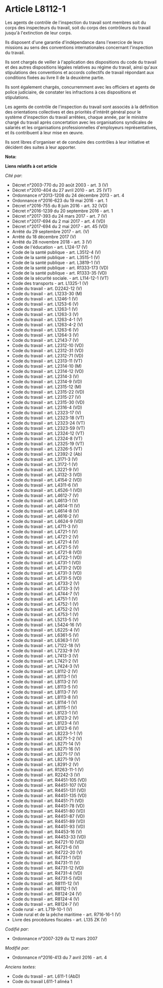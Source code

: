 # Article L8112-1

Les agents de contrôle de l'inspection du travail sont membres soit du corps des inspecteurs du travail, soit du corps des
contrôleurs du travail jusqu'à l'extinction de leur corps.

Ils disposent d'une garantie d'indépendance dans l'exercice de leurs missions au sens des conventions internationales
concernant l'inspection du travail.

Ils  sont chargés de veiller à l'application des dispositions du code du travail et des autres dispositions légales relatives
au régime du travail, ainsi qu'aux stipulations des conventions et accords collectifs de travail répondant aux conditions
fixées au livre II de la deuxième partie.

Ils sont également chargés, concurremment avec les officiers et agents de police judiciaire, de constater les infractions à
ces dispositions et stipulations.

Les agents de contrôle de l'inspection du travail sont associés à la définition des orientations collectives et des priorités
d'intérêt général pour le système d'inspection du travail arrêtées, chaque année, par le ministre chargé du travail après
concertation avec les organisations syndicales de salariés et les organisations professionnelles d'employeurs
représentatives, et ils contribuent à leur mise en œuvre.

Ils sont libres d'organiser et de conduire des contrôles à leur initiative et décident des suites à leur apporter.

**Nota:**



**Liens relatifs à cet article**

_Cité par_:

  - Décret n°2003-770 du 20 août 2003 - art. 3 (V)
  - Décret n°2010-404 du 27 avril 2010 - art. 25 (VT)
  - Ordonnance n°2013-1208 du 24 décembre 2013 - art. 4
  - Ordonnance n°2016-623 du 19 mai 2016 - art. 1
  - Décret n°2016-755 du 8 juin 2016 - art. 32 (VD)
  - Décret n°2016-1239 du 20 septembre 2016 - art. 1
  - Décret n°2017-393 du 24 mars 2017 - art. 7 (V)
  - Décret n°2017-694 du 2 mai 2017 - art. 4 (VD)
  - Décret n°2017-694 du 2 mai 2017 - art. 45 (VD)
  - Arrêté du 29 septembre 2017 - art. (V)
  - Arrêté du 18 décembre 2017 (V)
  - Arrêté du 28 novembre 2018 - art. 3 (V)
  - Code de l'éducation - art. L124-17 (V)
  - Code de la santé publique - art. L3512-4 (V)
  - Code de la santé publique - art. L3515-1 (V)
  - Code de la santé publique - art. L3819-1 (V)
  - Code de la santé publique - art. R1333-173 (VD)
  - Code de la santé publique - art. R1333-35 (VD)
  - Code de la sécurité sociale. - art. L114-12-1 (VT)
  - Code des transports - art. L1325-1 (V)
  - Code du travail - art. D2242-12 (V)
  - Code du travail - art. L1233-30 (M)
  - Code du travail - art. L1246-1 (V)
  - Code du travail - art. L1253-6 (V)
  - Code du travail - art. L1263-1 (V)
  - Code du travail - art. L1263-3 (V)
  - Code du travail - art. L1263-4-1 (V)
  - Code du travail - art. L1263-4-2 (V)
  - Code du travail - art. L1263-6 (V)
  - Code du travail - art. L1264-3 (V)
  - Code du travail - art. L2143-7 (V)
  - Code du travail - art. L2312-10 (VD)
  - Code du travail - art. L2312-31 (VD)
  - Code du travail - art. L2312-71 (VD)
  - Code du travail - art. L2313-11 (VT)
  - Code du travail - art. L2314-10 (M)
  - Code du travail - art. L2314-12 (VD)
  - Code du travail - art. L2314-3 (V)
  - Code du travail - art. L2314-9 (VD)
  - Code du travail - art. L2315-12 (M)
  - Code du travail - art. L2315-22 (VD)
  - Code du travail - art. L2315-27 (V)
  - Code du travail - art. L2315-30 (VD)
  - Code du travail - art. L2316-4 (VD)
  - Code du travail - art. L2323-17 (V)
  - Code du travail - art. L2323-18 (VT)
  - Code du travail - art. L2323-24 (VT)
  - Code du travail - art. L2323-59 (VT)
  - Code du travail - art. L2324-12 (VT)
  - Code du travail - art. L2324-8 (VT)
  - Code du travail - art. L2325-19 (VT)
  - Code du travail - art. L2326-5 (VT)
  - Code du travail - art. L2392-2 (Ab)
  - Code du travail - art. L3171-3 (V)
  - Code du travail - art. L3172-1 (V)
  - Code du travail - art. L3221-9 (V)
  - Code du travail - art. L4132-3 (VD)
  - Code du travail - art. L4154-2 (VD)
  - Code du travail - art. L4311-6 (V)
  - Code du travail - art. L4526-1 (VD)
  - Code du travail - art. L4612-7 (V)
  - Code du travail - art. L4613-1 (V)
  - Code du travail - art. L4614-11 (V)
  - Code du travail - art. L4614-8 (V)
  - Code du travail - art. L4616-2 (V)
  - Code du travail - art. L4624-9 (VD)
  - Code du travail - art. L4711-3 (V)
  - Code du travail - art. L4721-1 (V)
  - Code du travail - art. L4721-2 (V)
  - Code du travail - art. L4721-4 (V)
  - Code du travail - art. L4721-5 (V)
  - Code du travail - art. L4721-8 (VD)
  - Code du travail - art. L4722-1 (VD)
  - Code du travail - art. L4731-1 (VD)
  - Code du travail - art. L4731-2 (VD)
  - Code du travail - art. L4731-3 (VD)
  - Code du travail - art. L4731-5 (VD)
  - Code du travail - art. L4733-2 (V)
  - Code du travail - art. L4733-3 (V)
  - Code du travail - art. L4744-7 (V)
  - Code du travail - art. L4751-1 (V)
  - Code du travail - art. L4752-1 (V)
  - Code du travail - art. L4752-2 (V)
  - Code du travail - art. L4753-1 (V)
  - Code du travail - art. L5213-5 (V)
  - Code du travail - art. L5424-16 (V)
  - Code du travail - art. L6225-4 (V)
  - Code du travail - art. L6361-5 (V)
  - Code du travail - art. L6363-1 (V)
  - Code du travail - art. L7122-18 (V)
  - Code du travail - art. L7232-9 (V)
  - Code du travail - art. L7413-3 (V)
  - Code du travail - art. L7421-2 (V)
  - Code du travail - art. L7424-3 (V)
  - Code du travail - art. L8112-2 (V)
  - Code du travail - art. L8113-1 (V)
  - Code du travail - art. L8113-2 (V)
  - Code du travail - art. L8113-5 (V)
  - Code du travail - art. L8113-7 (V)
  - Code du travail - art. L8113-8 (V)
  - Code du travail - art. L8114-1 (V)
  - Code du travail - art. L8115-1 (V)
  - Code du travail - art. L8123-1 (V)
  - Code du travail - art. L8123-2 (V)
  - Code du travail - art. L8123-4 (V)
  - Code du travail - art. L8123-6 (V)
  - Code du travail - art. L8223-1-1 (V)
  - Code du travail - art. L8271-1-2 (V)
  - Code du travail - art. L8271-14 (V)
  - Code du travail - art. L8271-16 (V)
  - Code du travail - art. L8271-17 (V)
  - Code du travail - art. L8271-19 (V)
  - Code du travail - art. L8291-2 (V)
  - Code du travail - art. R1263-11-1 (V)
  - Code du travail - art. R2242-3 (V)
  - Code du travail - art. R4451-105 (VD)
  - Code du travail - art. R4451-107 (VD)
  - Code du travail - art. R4451-131 (VD)
  - Code du travail - art. R4451-135 (VD)
  - Code du travail - art. R4451-71 (VD)
  - Code du travail - art. R4451-78 (VD)
  - Code du travail - art. R4451-80 (VD)
  - Code du travail - art. R4451-87 (VD)
  - Code du travail - art. R4451-89 (VD)
  - Code du travail - art. R4451-93 (VD)
  - Code du travail - art. R4453-16 (V)
  - Code du travail - art. R4453-33 (VD)
  - Code du travail - art. R4721-10 (VD)
  - Code du travail - art. R4721-6 (V)
  - Code du travail - art. R4722-20 (V)
  - Code du travail - art. R4731-1 (VD)
  - Code du travail - art. R4731-11 (V)
  - Code du travail - art. R4731-12 (VD)
  - Code du travail - art. R4731-4 (VD)
  - Code du travail - art. R4731-5 (VD)
  - Code du travail - art. R8111-12 (V)
  - Code du travail - art. R8112-1 (V)
  - Code du travail - art. R8124-24 (V)
  - Code du travail - art. R8124-4 (V)
  - Code du travail - art. R8124-7 (V)
  - Code rural - art. L719-10-1 (V)
  - Code rural et de la pêche maritime - art. R716-16-1 (V)
  - Livre des procédures fiscales - art. L135 ZK (V)

_Codifié par_:

  - Ordonnance n°2007-329 du 12 mars 2007

_Modifié par_:

  - Ordonnance n°2016-413 du 7 avril 2016 - art. 4

_Anciens textes_:

  - Code du travail - art. L611-1 (AbD)
  - Code du travail L611-1 alinéa 1
